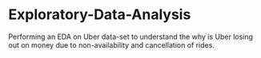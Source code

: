# Exploratory-Data-Analysis
Performing an EDA on Uber data-set to understand the why is Uber losing out on money due to non-availability and cancellation of rides.
